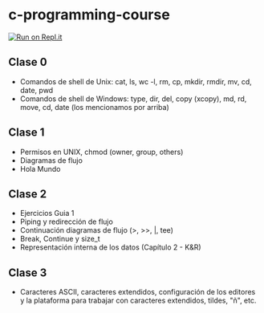 # c-programming-course
[![Run on Repl.it](https://repl.it/badge/github/froasio/c-programming-course)](https://repl.it/github/froasio/c-programming-course)


## Clase 0
- Comandos de shell de Unix: cat, ls, wc -l, rm, cp, mkdir, rmdir, mv, cd, date, pwd
- Comandos de shell de Windows: type, dir, del, copy (xcopy), md, rd, move, cd, date (los mencionamos por arriba)

## Clase 1
- Permisos en UNIX, chmod (owner, group, others)
- Diagramas de flujo
- Hola Mundo

## Clase 2
- Ejercicios Guia 1
- Piping y redirección de flujo
- Continuación diagramas de flujo (>, >>, |, tee)
- Break, Continue y size_t
- Representación interna de los datos (Capítulo 2 - K&R)

## Clase 3
- Caracteres ASCII, caracteres extendidos, configuración de los editores y la plataforma para trabajar con caracteres extendidos, tildes, "ñ", etc.
